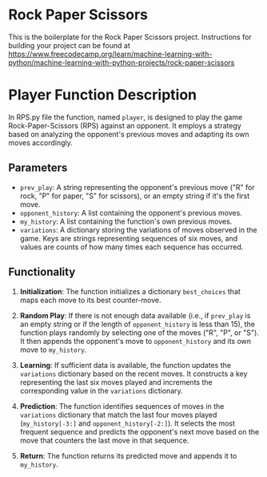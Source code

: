 # Rock Paper Scissors

This is the boilerplate for the Rock Paper Scissors project. Instructions for building your project can be found at https://www.freecodecamp.org/learn/machine-learning-with-python/machine-learning-with-python-projects/rock-paper-scissors

# Player Function Description

In RPS.py file the function, named `player`, is designed to play the game Rock-Paper-Scissors (RPS) against an opponent. It employs a strategy based on analyzing the opponent's previous moves and adapting its own moves accordingly.

## Parameters

- `prev_play`: A string representing the opponent's previous move ("R" for rock, "P" for paper, "S" for scissors), or an empty string if it's the first move.
- `opponent_history`: A list containing the opponent's previous moves.
- `my_history`: A list containing the function's own previous moves.
- `variations`: A dictionary storing the variations of moves observed in the game. Keys are strings representing sequences of six moves, and values are counts of how many times each sequence has occurred.

## Functionality

1. **Initialization**: The function initializes a dictionary `best_choices` that maps each move to its best counter-move.
   
2. **Random Play**: If there is not enough data available (i.e., if `prev_play` is an empty string or if the length of `opponent_history` is less than 15), the function plays randomly by selecting one of the moves ("R", "P", or "S"). It then appends the opponent's move to `opponent_history` and its own move to `my_history`.

3. **Learning**: If sufficient data is available, the function updates the `variations` dictionary based on the recent moves. It constructs a key representing the last six moves played and increments the corresponding value in the `variations` dictionary.

4. **Prediction**: The function identifies sequences of moves in the `variations` dictionary that match the last four moves played (`my_history[-3:]` and `opponent_history[-2:]`). It selects the most frequent sequence and predicts the opponent's next move based on the move that counters the last move in that sequence.

5. **Return**: The function returns its predicted move and appends it to `my_history`.

